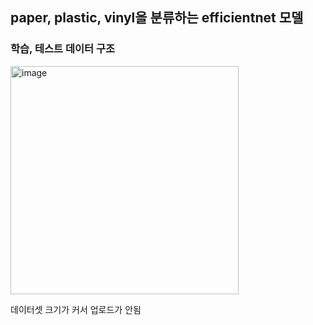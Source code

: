 ## paper, plastic, vinyl을 분류하는 efficientnet 모델
### 학습, 테스트 데이터 구조
<img width="365" alt="image" src="https://github.com/user-attachments/assets/4c2f1ac1-f9f9-4e0e-b045-7acefad54d17" />

데이터셋 크기가 커서 업로드가 안됨
